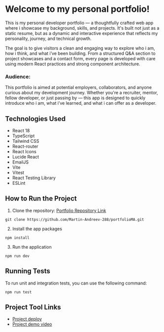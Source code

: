 # Welcome to my personal portfolio!

This is my personal developer portfolio — a thoughtfully crafted web app where i showcase my background, skills, and projects. It's built not just as a static resume, but as a dynamic and interactive experience that reflects my personality, journey, and technical growth.

The goal is to give visitors a clean and engaging way to explore who i am, how i think, and what i’ve been building. From a structured Q&A section to project showcases and a contact form, every page is developed with care using modern React practices and strong component architecture.

### Audience:
This portfolio is aimed at potential employers, collaborators, and anyone curious about my development journey. Whether you're a recruiter, mentor, fellow developer, or just passing by — this app is designed to quickly introduce who i am, what i’ve learned, and what i can offer as a developer.

## Technologies Used
- React 18
- TypeScript
- Tailwind CSS
- React-router
- React Icons
- Lucide React
- EmailJS
- Vite
- Vitest
- React Testing Library
- ESLint

## How to Run the Project
1. Clone the repository: [Portfolio Repository Link](https://github.com/Martin-Andreev-288/portfolioMA)
```
git clone https://github.com/Martin-Andreev-288/portfolioMA.git
```
2. Install the app packages
```
npm install
```
3. Run the application
```
npm run dev
```

## Running Tests

To run unit and integration tests, you can use the following command:

```
npm run test
```

## Project Tool Links
- [Project deploy](https://portfolio-m-a.vercel.app/)
- [Project demo video](https://youtu.be/KiKTtgkqlXw)